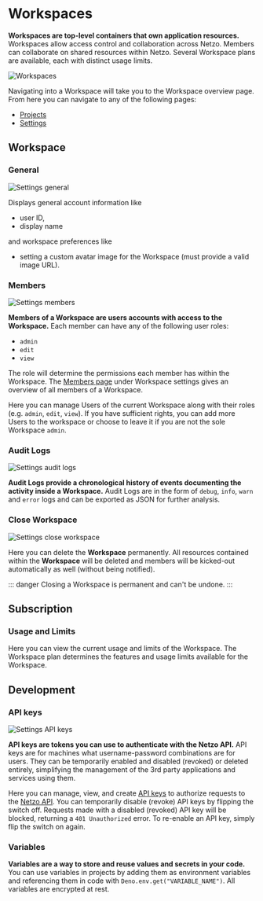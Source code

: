 # Workspaces

**Workspaces are top-level containers that own application resources.** Workspaces allow access control and collaboration across Netzo. Members can collaborate on shared resources within Netzo. Several Workspace plans are available, each with distinct usage limits.

![Workspaces](/docs/images/workspaces/workspaces-overview.webp)

Navigating into a Workspace will take you to the Workspace overview page. From here you can navigate to any of the following pages:

- [Projects](/docs/platform/projects)
- [Settings](/docs/platform/workspaces#general)

## Workspace

### General

![Settings general](/docs/images/workspaces/workspaces-settings-general.webp)

Displays general account information like

- user ID,
- display name

and workspace preferences like

- setting a custom avatar image for the Workspace (must provide a valid image URL).

### Members

![Settings members](/docs/images/workspaces/workspaces-settings-members.webp)

**Members of a Workspace are users accounts with access to the Workspace.** Each member can have any of the following user roles:

- `admin`
- `edit`
- `view`

The role will determine the permissions each member has within the Workspace. The [Members page](/docs/platform/workspaces#members) under Workspace settings gives an overview of all members of a Workspace.

Here you can manage Users of the current Workspace along with their roles (e.g. `admin`, `edit`, `view`). If you have sufficient rights, you can add more Users to the workspace or choose to leave it if you are not the sole Workspace `admin`.

### Audit Logs

![Settings audit logs](/docs/images/workspaces/workspaces-settings-audit-logs.webp)

**Audit Logs provide a chronological history of events documenting the activity inside a Workspace.** Audit Logs are in the form of `debug`, `info`, `warn` and `error` logs and can be exported as JSON for further analysis.

### Close Workspace

![Settings close workspace](/docs/images/workspaces/workspaces-settings-close-workspace.webp)

Here you can delete the **Workspace** permanently. All resources contained within the **Workspace** will be deleted and members will be kicked-out automatically as well (without being notified).

::: danger Closing a Workspace is permanent and can't be undone.
:::

<!-- ## Usage and Limits

![Settings usage and limits](/docs/images/workspaces/workspaces-settings-usage-and-limits.webp)

The Workspace plan determines the features and usage limits available for the Workspace. -->

<!-- The following Workspace plans are available:

- Free
- Start
- Scale
- Pro
- Enterprise -->

## Subscription

### Usage and Limits

Here you can view the current usage and limits of the Workspace. The Workspace plan determines the features and usage limits available for the Workspace.

## Development

### API keys

![Settings API keys](/docs/images/workspaces/workspaces-settings-api-keys.webp)

**API keys are tokens you can use to authenticate with the Netzo API.** API keys are for machines what username-password combinations are for users. <!-- API keys are scoped to the containing workspace and can be assigned certain permissions at creation (admin rights by default).  --> They can be temporarily enabled and disabled (revoked) or deleted entirely, simplifying the management of the 3rd party applications and services using them.

Here you can manage, view, and create [API keys](/docs/platform/workspaces#api-keys) to authorize requests to the [Netzo API](/docs/api-reference/index). You can temporarily disable (revoke) API keys by flipping the switch off. Requests made with a disabled (revoked) API key will be blocked, returning a `401 Unauthorized` error. To re-enable an API key, simply flip the switch on again.

### Variables

**Variables are a way to store and reuse values and secrets in your code.** You can use variables in projects by adding them as environment variables and referencing them in code with `Deno.env.get("VARIABLE_NAME")`. All variables are encrypted at rest.